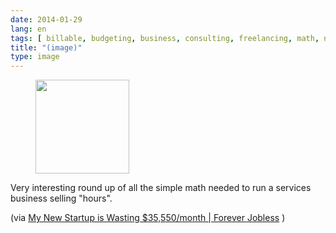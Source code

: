 ```yaml
---
date: 2014-01-29
lang: en
tags: [ billable, budgeting, business, consulting, freelancing, math, negotiation, proposals, rates, services ]
title: "(image)"
type: image
---
```


<figure>
<a
href="https://hugo.ferreira.cc/very-interesting-round-up-of-all-the-simple-math/attachment/203/"
rel="attachment"><img
src="https://hugo.ferreira.cc/wp-content/uploads/2014/01/tumblr_n0638uv5YO1qz82meo1_1280-150x150.jpg"
width="150" height="150" /></a></figure>

Very interesting round up of all the simple math needed to run a
services business selling "hours".

(via [My New Startup is Wasting \$35,550/month  |  Forever
Jobless](http://foreverjobless.com/my-new-startup-is-losing-35550month/)
)

